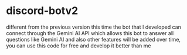 # discord-botv2
 different from the previous version this time the bot that I developed can connect through the Gemini AI API which allows this bot to answer all questions like Gemini AI and also other features will be added over time, you can use this code for free and develop it better than me
